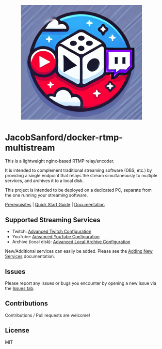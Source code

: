 <center><img src="thumbnail.png" alt="docker-rtmp-multistream" width="400"/></center>

# JacobSanford/docker-rtmp-multistream
This is a lightweight nginx-based RTMP relay/encoder.

It is intended to complement traditional streaming software (OBS, etc.) by providing a single endpoint that relays the stream simultaneously to multiple services, and archives it to a local disk.

This project is intended to be deployed on a dedicated PC, separate from the one running your streaming software.

[Prerequisites](docs/requirements.md) | [Quick Start Guide](docs/quickstart.md) | [Documentation](docs/README.md)

## Supported Streaming Services
* Twitch: [Advanced Twitch Configuration](docs/services/twitch.md)
* YouTube: [Advanced YouTube Configuration](docs/services/youtube.md)
* Archive (local disk): [Advanced Local Archive Configuration](docs/services/archive.md)

New/Additional services can easily be added. Please see the [Adding New Services](docs/services/new.md) documentation.

## Issues
Please report any issues or bugs you encounter by opening a new issue via the [Issues tab](https://github.com/JacobSanford/docker-rtmp-multistream/issues).

## Contributions
Contributions / Pull requests are welcome!

## License
MIT
